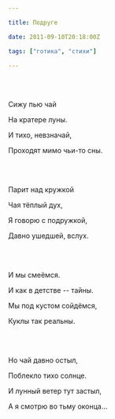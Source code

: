 ```yaml
---

title: Подруге

date: 2011-09-10T20:18:00Z

tags: ["готика", "стихи"]

---
```


<br/><br/>

Сижу пью чай

На кратере луны.

И тихо, невзначай,

Проходят мимо чьи-то сны.

<br/><br/>

Парит над кружкой

Чая тёплый дух,

Я говорю с подружкой,

Давно ушедшей, вслух.

<br/><br/>

И мы смеёмся.

И как в детстве -- тайны.

Мы под кустом сойдёмся,

Куклы так реальны.

<br/><br/>

Но чай давно остыл,

Поблекло тихо солнце.

И лунный ветер тут застыл,

А я смотрю во тьму оконца…